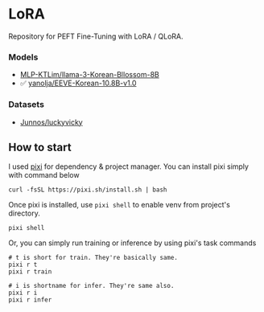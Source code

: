 # LoRA

Repository for PEFT Fine-Tuning with LoRA / QLoRA.

### Models
- [MLP-KTLim/llama-3-Korean-Bllossom-8B](https://huggingface.co/MLP-KTLim/llama-3-Korean-Bllossom-8B)
- ✅ [yanolja/EEVE-Korean-10.8B-v1.0](https://huggingface.co/yanolja/EEVE-Korean-10.8B-v1.0)

### Datasets
- [Junnos/luckyvicky](https://huggingface.co/datasets/Junnos/luckyvicky)

## How to start

I used [pixi](https://prefix.dev/) for dependency & project manager.
You can install pixi simply with command below
```shell
curl -fsSL https://pixi.sh/install.sh | bash
```

Once pixi is installed, use `pixi shell` to enable venv from project's directory.
```shell
pixi shell
```

Or, you can simply run training or inference by using pixi's task commands
```shell
# t is short for train. They're basically same.
pixi r t
pixi r train

# i is shortname for infer. They're same also.
pixi r i
pixi r infer
```
